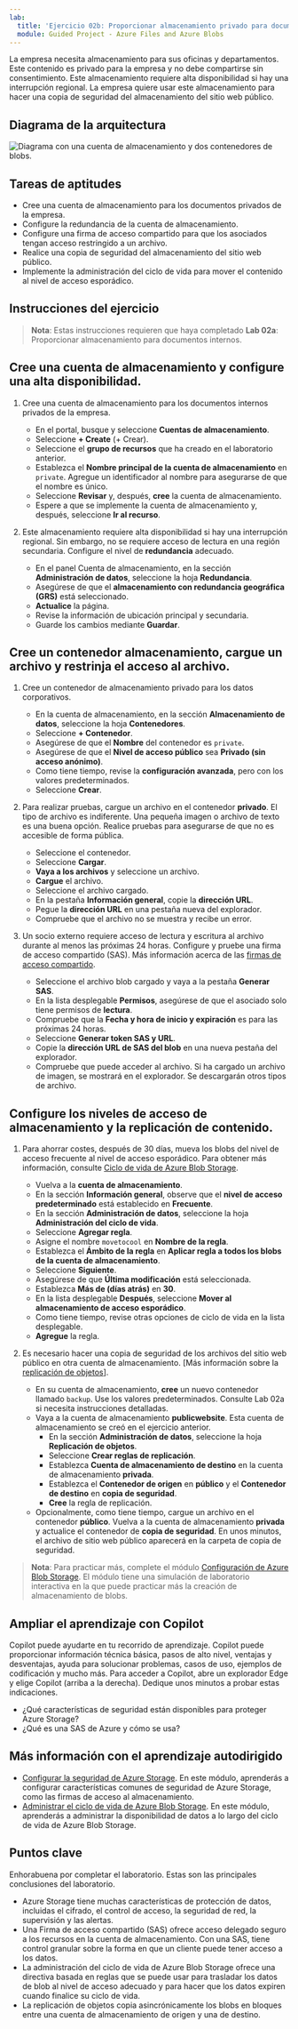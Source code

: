 ```yaml
---
lab:
  title: 'Ejercicio 02b: Proporcionar almacenamiento privado para documentos internos de la empresa'
  module: Guided Project - Azure Files and Azure Blobs
---
```



La empresa necesita almacenamiento para sus oficinas y departamentos. Este contenido es privado para la empresa y no debe compartirse sin consentimiento. Este almacenamiento requiere alta disponibilidad si hay una interrupción regional. La empresa quiere usar este almacenamiento para hacer una copia de seguridad del almacenamiento del sitio web público. 

## Diagrama de la arquitectura

![Diagrama con una cuenta de almacenamiento y dos contenedores de blobs.](../Media/task-3.png)

## Tareas de aptitudes
- Cree una cuenta de almacenamiento para los documentos privados de la empresa.
- Configure la redundancia de la cuenta de almacenamiento. 
- Configure una firma de acceso compartido para que los asociados tengan acceso restringido a un archivo. 
- Realice una copia de seguridad del almacenamiento del sitio web público.
- Implemente la administración del ciclo de vida para mover el contenido al nivel de acceso esporádico.

## Instrucciones del ejercicio

> **Nota**: Estas instrucciones requieren que haya completado **Lab 02a**: Proporcionar almacenamiento para documentos internos.

## Cree una cuenta de almacenamiento y configure una alta disponibilidad.

1. Cree una cuenta de almacenamiento para los documentos internos privados de la empresa.
    - En el portal, busque y seleccione **Cuentas de almacenamiento**.  
    - Seleccione **+ Create** (+ Crear). 
    - Seleccione el **grupo de recursos** que ha creado en el laboratorio anterior.   
    - Establezca el **Nombre principal de la cuenta de almacenamiento** en `private`. Agregue un identificador al nombre para asegurarse de que el nombre es único. 
    - Seleccione **Revisar** y, después, **cree** la cuenta de almacenamiento. 
    - Espere a que se implemente la cuenta de almacenamiento y, después, seleccione **Ir al recurso**.

1. Este almacenamiento requiere alta disponibilidad si hay una interrupción regional. Sin embargo, no se requiere acceso de lectura en una región secundaria. Configure el nivel de **redundancia** adecuado. 

    - En el panel Cuenta de almacenamiento, en la sección **Administración de datos**, seleccione la hoja **Redundancia**. 
    - Asegúrese de que el **almacenamiento con redundancia geográfica (GRS)** está seleccionado.
    - **Actualice** la página. 
    - Revise la información de ubicación principal y secundaria. 
    - Guarde los cambios mediante **Guardar**.

## Cree un contenedor almacenamiento, cargue un archivo y restrinja el acceso al archivo. 

1. Cree un contenedor de almacenamiento privado para los datos corporativos. 

    - En la cuenta de almacenamiento, en la sección **Almacenamiento de datos**, seleccione la hoja **Contenedores**. 
    - Seleccione **+ Contenedor**. 
    - Asegúrese de que el **Nombre** del contenedor es `private`.
    - Asegúrese de que el **Nivel de acceso público** sea **Privado (sin acceso anónimo)**.
    - Como tiene tiempo, revise la **configuración avanzada**, pero con los valores predeterminados. 
    - Seleccione **Crear**. 

1.  Para realizar pruebas, cargue un archivo en el contenedor **privado**. El tipo de archivo es indiferente. Una pequeña imagen o archivo de texto es una buena opción. Realice pruebas para asegurarse de que no es accesible de forma pública. 

    - Seleccione el contenedor.
    - Seleccione **Cargar**.
    - **Vaya a los archivos** y seleccione un archivo.
    - **Cargue** el archivo.
    - Seleccione el archivo cargado.
    - En la pestaña **Información general**, copie la **dirección URL**.
    - Pegue la **dirección URL** en una pestaña nueva del explorador. 
    - Compruebe que el archivo no se muestra y recibe un error. 

1. Un socio externo requiere acceso de lectura y escritura al archivo durante al menos las próximas 24 horas. Configure y pruebe una firma de acceso compartido (SAS). Más información acerca de las [firmas de acceso compartido](https://learn.microsoft.com/azure/storage/common/storage-sas-overview).

    - Seleccione el archivo blob cargado y vaya a la pestaña **Generar SAS**. 
    - En la lista desplegable **Permisos**, asegúrese de que el asociado solo tiene permisos de **lectura**.
    - Compruebe que la **Fecha y hora de inicio y expiración** es para las próximas 24 horas. 
    - Seleccione **Generar token SAS y URL**.
    - Copie la **dirección URL de SAS del blob** en una nueva pestaña del explorador.
    - Compruebe que puede acceder al archivo. Si ha cargado un archivo de imagen, se mostrará en el explorador. Se descargarán otros tipos de archivo.

## Configure los niveles de acceso de almacenamiento y la replicación de contenido.

1. Para ahorrar costes, después de 30 días, mueva los blobs del nivel de acceso frecuente al nivel de acceso esporádico. Para obtener más información, consulte [Ciclo de vida de Azure Blob Storage](https://learn.microsoft.com/azure/storage/blobs/lifecycle-management-policy-configure?tabs=azure-portal).

    - Vuelva a la **cuenta de almacenamiento**.
    - En la sección **Información general**, observe que el **nivel de acceso predeterminado** está establecido en **Frecuente**. 
    - En la sección **Administración de datos**, seleccione la hoja **Administración del ciclo de vida**.
    - Seleccione **Agregar regla**. 
    - Asigne el nombre `movetocool` en **Nombre de la regla**.
    - Establezca el **Ámbito de la regla** en **Aplicar regla a todos los blobs de la cuenta de almacenamiento**.
    - Seleccione **Siguiente**.
    - Asegúrese de que **Última modificación** está seleccionada.
    - Establezca **Más de (días atrás)** en **30**.
    - En la lista desplegable **Después**, seleccione **Mover al almacenamiento de acceso esporádico**.
    - Como tiene tiempo, revise otras opciones de ciclo de vida en la lista desplegable. 
    - **Agregue** la regla.
  
1. Es necesario hacer una copia de seguridad de los archivos del sitio web público en otra cuenta de almacenamiento. [Más información sobre la [replicación de objetos](https://learn.microsoft.com/azure/storage/blobs/object-replication-configure?tabs=portal)].

    - En su cuenta de almacenamiento, **cree** un nuevo contenedor llamado `backup`. Use los valores predeterminados. Consulte Lab 02a si necesita instrucciones detalladas. 
    - Vaya a la cuenta de almacenamiento **publicwebsite**. Esta cuenta de almacenamiento se creó en el ejercicio anterior. 
        - En la sección **Administración de datos**, seleccione la hoja **Replicación de objetos**. 
        - Seleccione **Crear reglas de replicación**.
        - Establezca **Cuenta de almacenamiento de destino** en la cuenta de almacenamiento **privada**.
        - Establezca el **Contenedor de origen** en **público** y el **Contenedor de destino** en **copia de seguridad**.
        - **Cree** la regla de replicación. 
    - Opcionalmente, como tiene tiempo, cargue un archivo en el contenedor **público**. Vuelva a la cuenta de almacenamiento **privada** y actualice el contenedor de **copia de seguridad**. En unos minutos, el archivo de sitio web público aparecerá en la carpeta de copia de seguridad. 

>**Nota**: Para practicar más, complete el módulo [Configuración de Azure Blob Storage](https://learn.microsoft.com/training/modules/configure-blob-storage/). El módulo tiene una simulación de laboratorio interactiva en la que puede practicar más la creación de almacenamiento de blobs. 

## Ampliar el aprendizaje con Copilot

Copilot puede ayudarte en tu recorrido de aprendizaje. Copilot puede proporcionar información técnica básica, pasos de alto nivel, ventajas y desventajas, ayuda para solucionar problemas, casos de uso, ejemplos de codificación y mucho más. Para acceder a Copilot, abre un explorador Edge y elige Copilot (arriba a la derecha). Dedique unos minutos a probar estas indicaciones.
+ ¿Qué características de seguridad están disponibles para proteger Azure Storage?
+ ¿Qué es una SAS de Azure y cómo se usa?

## Más información con el aprendizaje autodirigido

+ [Configurar la seguridad de Azure Storage](https://learn.microsoft.com/training/modules/configure-storage-security/). En este módulo, aprenderás a configurar características comunes de seguridad de Azure Storage, como las firmas de acceso al almacenamiento.
+ [Administrar el ciclo de vida de Azure Blob Storage](https://learn.microsoft.com/training/modules/configure-storage-security/). En este módulo, aprenderás a administrar la disponibilidad de datos a lo largo del ciclo de vida de Azure Blob Storage.

## Puntos clave

Enhorabuena por completar el laboratorio. Estas son las principales conclusiones del laboratorio. 
+ Azure Storage tiene muchas características de protección de datos, incluidas el cifrado, el control de acceso, la seguridad de red, la supervisión y las alertas. 
+ Una Firma de acceso compartido (SAS) ofrece acceso delegado seguro a los recursos en la cuenta de almacenamiento. Con una SAS, tiene control granular sobre la forma en que un cliente puede tener acceso a los datos.
+ La administración del ciclo de vida de Azure Blob Storage ofrece una directiva basada en reglas que se puede usar para trasladar los datos de blob al nivel de acceso adecuado y para hacer que los datos expiren cuando finalice su ciclo de vida.
+ La replicación de objetos copia asincrónicamente los blobs en bloques entre una cuenta de almacenamiento de origen y una de destino.
